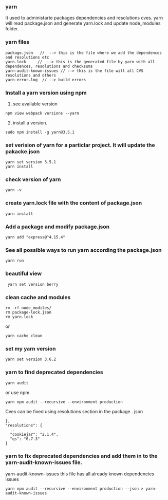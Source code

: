 
### yarn
It used to administarte packages dependencies and resolutions cves.  yarn will read package.json and generate yarn.lock and update node_modules  folder. 



### yarn files
```
package.json   //  --> this is the file where we add the dependences and resolutions etc
yarn.lock     //  --> this is the generated file by yarn with all dependences, resolutions and checksums
yarn-audit-known-issues // --> this is the file will all CVS resolutions and others
yarn-error.log  // --> build errors 
```



### Install a yarn version using npm 

1) see available version 
```
npm view webpack versions --yarn
```
2) install a version.
```
sudo npm install -g yarn@3.5.1 
```

### set verision of yarn for a particlar project. It will update the pakacke.json

```
yarn set version 3.5.1
yarn install 
```

### check version of yarn
```
yarn -v
```
### create yarn.lock file with the content of package.json  
```
yarn install 
```

### Add a package and modify package.json
```
yarn add "express@^4.15.4"
```

### See all possible ways to run yarn according the package.json
```
yarn run 
```


###  beautiful view 
```
 yarn set version berry
```

###  clean cache and modules

```
rm -rf node_modiles/
rm package-lock.json
rm yarn.lock
```
or 
```
yarn cache clean
```
###  set my yarn version
```
yarn set version 3.6.2 
```

 
### yarn to find deprecated dependencies
```
yarn audit
```
or use npm 
```
yarn npm audit --recursive --environment production
```

Cves can be fixed using resolutions section in the package . json
```
},
"resolutions": {
  ..
  "cookiejar": "2.1.4",
  "qs": "6.7.3"
}
```
### yarn to fix deprecated dependencies and add them in to the yarn-audit-known-issues file.
yarn-audit-known-issues this file has all already known dependencies issues

```
yarn npm audit --recursive --environment production --json > yarn-audit-known-issues
```
